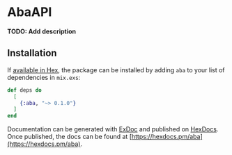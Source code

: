 # AbaAPI

**TODO: Add description**

## Installation

If [available in Hex](https://hex.pm/docs/publish), the package can be installed
by adding `aba` to your list of dependencies in `mix.exs`:

```elixir
def deps do
  [
    {:aba, "~> 0.1.0"}
  ]
end
```

Documentation can be generated with [ExDoc](https://github.com/elixir-lang/ex_doc)
and published on [HexDocs](https://hexdocs.pm). Once published, the docs can
be found at [https://hexdocs.pm/aba](https://hexdocs.pm/aba).

